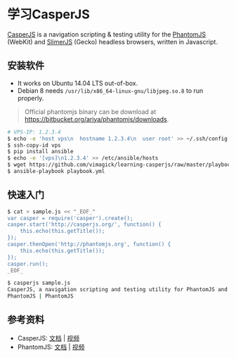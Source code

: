 学习CasperJS
============

[CasperJS][1] is a navigation scripting & testing utility for the [PhantomJS][2]
(WebKit) and [SlimerJS][3] (Gecko) headless browsers, written in Javascript.

## 安装软件

- It works on Ubuntu 14.04 LTS out-of-box.
- Debian 8 needs `/usr/lib/x86_64-linux-gnu/libjpeg.so.8` to run properly.

> Official phantomjs binary can be download at <https://bitbucket.org/ariya/phantomjs/downloads>.

```bash
# VPS-IP: 1.2.3.4
$ echo -e 'host vps\n  hostname 1.2.3.4\n  user root' >> ~/.ssh/config
$ ssh-copy-id vps
$ pip install ansible
$ echo -e '[vps]\n1.2.3.4' >> /etc/ansible/hosts
$ wget https://github.com/vimagick/learning-casperjs/raw/master/playbook.yml
$ ansible-playbook playbook.yml
```

## 快速入门

```bash
$ cat > sample.js << "_EOF_"
var casper = require('casper').create();
casper.start('http://casperjs.org/', function() {
    this.echo(this.getTitle());
});
casper.thenOpen('http://phantomjs.org', function() {
    this.echo(this.getTitle());
});
casper.run();
_EOF_

$ casperjs sample.js
CasperJS, a navigation scripting and testing utility for PhantomJS and SlimerJS
PhantomJS | PhantomJS
```

## 参考资料

- CasperJS: [文档][4] | [视频][5]
- PhantomJS: [文档][6] | [视频][7]

[1]: http://casperjs.org/
[2]: http://phantomjs.org/
[3]: http://slimerjs.org/
[4]: http://docs.casperjs.org/en/latest/index.html
[5]: https://www.youtube.com/watch?v=Kefil5tCL9o
[6]: http://phantomjs.org/documentation/
[7]: https://www.youtube.com/watch?v=OqEcn_6GBDI

